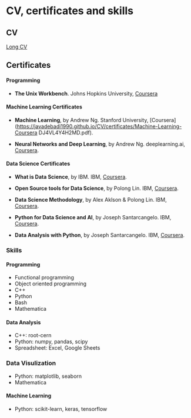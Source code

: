 # CV, certificates and skills
## CV
[Long CV](https://javadebadi1990.github.io/CV/Javad-Ebadi-CV.pdf)

## Certificates
#### Programming
- **The Unix Workbench**. Johns Hopkins University, [Coursera](https://javadebadi1990.github.io/CV/certificates/The-Unix-Workbench.pdf)

#### Machine Learning Certificates
- **Machine Learning**, by Andrew Ng. Stanford University, [Coursera](https://javadebadi1990.github.io/CV/certificates/Machine-Learning-Coursera DJ4VL4Y4H2MD.pdf).

- **Neural Networks and Deep Learning**, by Andrew Ng. deeplearning.ai, [Coursera](https://javadebadi1990.github.io/CV/certificates/Deep-Learning-1-GU3E7YMC3GG6.pdf).

#### Data Science Certificates
- **What is Data Science**, by IBM. IBM, [Coursera](https://javadebadi1990.github.io/CV/certificates/What-is-data-science.pdf).

- **Open Source tools for Data Science**, by Polong Lin. IBM, [Coursera](https://javadebadi1990.github.io/CV/certificates/IBM-open-source-tools-for-data-science.pdf).

- **Data Science Methodology**, by Alex Aklson & Polong Lin. IBM, [Coursera](https://javadebadi1990.github.io/CV/certificates/IBM-data-science-methodology.pdf).

- **Python for Data Science and AI**, by Joseph Santarcangelo. IBM, [Coursera](https://javadebadi1990.github.io/CV/certificates/IBM-Python-for-Data-Science-and-AI.pdf).

- **Data Analysis with Python**, by Joseph Santarcangelo. IBM, [Coursera](https://javadebadi1990.github.io/CV/certificates/IBM-Data-Analysis-with-Python.pdf).


<div data-iframe-width="150" data-iframe-height="270" data-share-badge-id="ee7d3898-6f1c-4fdf-8dbf-83fc2c10cdcd"></div><script type="text/javascript" async src="//cdn.youracclaim.com/assets/utilities/embed.js"></script>
<div data-iframe-width="150" data-iframe-height="270" data-share-badge-id="4afa9e46-3777-43c7-b0c6-39e8c755bdc1"></div><script type="text/javascript" async src="//cdn.youracclaim.com/assets/utilities/embed.js"></script>
<div data-iframe-width="150" data-iframe-height="270" data-share-badge-id="7031c03e-84a9-4578-bed5-4251a9474f76"></div><script type="text/javascript" async src="//cdn.youracclaim.com/assets/utilities/embed.js"></script>
<div data-iframe-width="150" data-iframe-height="270" data-share-badge-id="80b64207-4838-47cf-80f2-f662a9827a22"></div><script type="text/javascript" async src="//cdn.youracclaim.com/assets/utilities/embed.js"></script>
<div data-iframe-width="150" data-iframe-height="270" data-share-badge-id="724df1a0-4c36-4c25-99cd-9303d69a524c"></div><script type="text/javascript" async src="//cdn.youracclaim.com/assets/utilities/embed.js"></script>

### Skills   

#### Programming
- Functional programming
- Object oriented programming
- C++
- Python
- Bash
- Mathematica    

#### Data Analysis
- C++: root-cern
- Python: numpy, pandas, scipy
- Spreadsheet: Excel, Google Sheets    

### Data Visulization
- Python: matplotlib, seaborn
- Mathematica    

#### Machine Learning
- Python: scikit-learn, keras, tensorflow


<!--
<table border="0">
	<thead>
		<th></th>
		<th></th>
		<th></th>
                <th></th>
	</thead>
	<tr>
		<td><strong>Programming</strong></td>
                <td><img src="./images/cpp_logo.png" height="50" ><br>C++</td>
		<td><img src="./images/python_logo_2.png" height="50"><br>Python</td>
		<td><img src="./images/mathematica_11_logo.png" height="50"><br>Mathematica</td>
	</tr>
	<tr>
		<td><strong>Data Analysis</strong></td>
		<td><a href="https://root.cern.ch/"><img src="./images/root.png" height="50"><br>root</a></td>
		<td><a href="https://pandas.pydata.org/"><img src="./images/pandas.png" height="75"><br>pandas</a> <br>  
			<a href="http://www.numpy.org/"><img src="./images/numpy.png" height="50"><br>numpy</a> <br> 
			<a href="https://matplotlib.org/"><img src="./images/matplotlib.svg" height="50"><br>matplotlib</a></td>
		<td></td>
	</tr>
	<tr>
		<td><strong>Machine Learning</strong></td>
		<td><a href="https://root.cern.ch/tmva"><img src="./images/tmva.png" height="50"><br>TMVA</a></td>
		<td><a href="https://scikit-learn.org/"><img src="./images/scikit_learn.png" height="50"><br>scikit-learn</a><br>
            <a href="http://keras.io/"><img  src="./images/keras.png" height="50"><br>keras</a><br>
            <a href="https://www.tensorflow.org/"><img src="./images/tensorflow.png" height="50"><br> tensorflow</a>
        </td>
		<td></td>
	</tr>
</table>
-->
